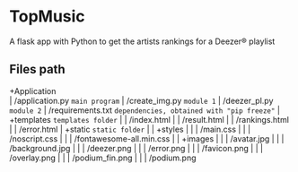 # TopMusic
A flask app with Python to get the artists rankings for a Deezer® playlist

## Files path

+Application<br>
|    /application.py   `main program`
|    /create_img.py    `module 1`
|    /deezer_pl.py     `module 2`
|    /requirements.txt `dependencies, obtained with "pip freeze"`
|    +templates        `templates folder`
|    |    /index.html
|    |    /result.html
|    |    /rankings.html
|    |    /error.html
|    +static            `static folder`
|    |    +styles
|    |    |    /main.css
|    |    |    /noscript.css
|    |    |    /fontawesome-all.min.css
|    |    +images
|    |    |    /avatar.jpg
|    |    |    /background.jpg
|    |    |    /deezer.png
|    |    |    /error.png
|    |    |    /favicon.png
|    |    |    /overlay.png
|    |    |    /podium_fin.png
|    |    |    /podium.png
